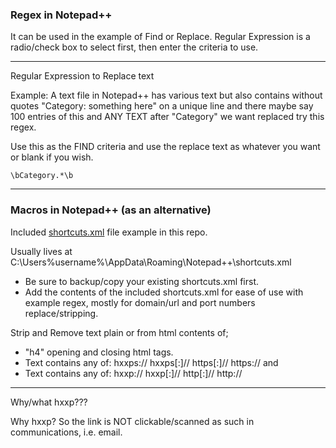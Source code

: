 ### Regex in Notepad++

It can be used in the example of Find or Replace. Regular Expression is a radio/check box to select first, then enter the criteria to use.

----

Regular Expression to Replace text

Example: A text file in Notepad++ has various text but also contains without quotes "Category: something here" on a unique line and there maybe say 100 entries of this and ANY TEXT after "Category" we want replaced try this regex.

Use this as the FIND criteria and use the replace text as whatever you want or blank if you wish.

```
\bCategory.*\b
````

----

### Macros in Notepad++ (as an alternative)

Included [shortcuts.xml](https://raw.githubusercontent.com/SystemJargon/regex/main/notepad%2B%2B/shortcuts.xml) file example in this repo. 

Usually lives at C:\Users\%username%\AppData\Roaming\Notepad++\shortcuts.xml
* Be sure to backup/copy your existing shortcuts.xml first.
* Add the contents of the included shortcuts.xml for ease of use with example regex, mostly for domain/url and port numbers replace/stripping.

Strip and Remove text plain or from html contents of;
 
* "h4" opening and closing html tags.
* Text contains any of: hxxps:// hxxps[:]// https[:]// https:// and
* Text contains any of: hxxp:// hxxp[:]// http[:]// http://

----

Why/what hxxp??? 

Why hxxp? So the link is NOT clickable/scanned as such in communications, i.e. email.

